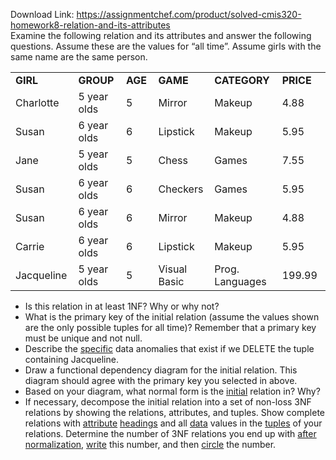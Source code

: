 Download Link: https://assignmentchef.com/product/solved-cmis320-homework8-relation-and-its-attributes
<br>
Examine the following relation and its attributes and answer the following questions. Assume these are the values for “all time”.  Assume girls with the same name are the same person.

<table width="630">

 <tbody>

  <tr>

   <td width="108"><strong>GIRL </strong></td>

   <td width="102"><strong>GROUP </strong></td>

   <td width="66"><strong>AGE </strong></td>

   <td width="96"><strong>GAME </strong></td>

   <td width="138"><strong>CATEGORY </strong></td>

   <td width="120"><strong>PRICE </strong></td>

  </tr>

  <tr>

   <td width="108">Charlotte</td>

   <td width="102">5 year olds</td>

   <td width="66">5</td>

   <td width="96">Mirror</td>

   <td width="138">Makeup</td>

   <td width="120">4.88</td>

  </tr>

  <tr>

   <td width="108">Susan</td>

   <td width="102">6 year olds</td>

   <td width="66">6</td>

   <td width="96">Lipstick</td>

   <td width="138">Makeup</td>

   <td width="120">5.95</td>

  </tr>

  <tr>

   <td width="108">Jane</td>

   <td width="102">5 year olds</td>

   <td width="66">5</td>

   <td width="96">Chess</td>

   <td width="138">Games</td>

   <td width="120">7.55</td>

  </tr>

  <tr>

   <td width="108">Susan</td>

   <td width="102">6 year olds</td>

   <td width="66">6</td>

   <td width="96">Checkers</td>

   <td width="138">Games</td>

   <td width="120">5.95</td>

  </tr>

  <tr>

   <td width="108">Susan</td>

   <td width="102">6 year olds</td>

   <td width="66">6</td>

   <td width="96">Mirror</td>

   <td width="138">Makeup</td>

   <td width="120">4.88</td>

  </tr>

  <tr>

   <td width="108">Carrie</td>

   <td width="102">6 year olds</td>

   <td width="66">6</td>

   <td width="96">Lipstick</td>

   <td width="138">Makeup</td>

   <td width="120">5.95</td>

  </tr>

  <tr>

   <td width="108">Jacqueline</td>

   <td width="102">5 year olds</td>

   <td width="66">5</td>

   <td width="96">Visual Basic</td>

   <td width="138">Prog. Languages</td>

   <td width="120">199.99</td>

  </tr>

 </tbody>

</table>




<ul>

 <li>Is this relation in at least 1NF? Why or why not?</li>

 <li>What is the primary key of the initial relation (assume the values shown are the only possible tuples for all time)? Remember that a primary key must be unique and not null.</li>

 <li>Describe the <u>specific</u> data anomalies that exist if we DELETE the tuple containing Jacqueline.</li>

 <li>Draw a functional dependency diagram for the initial relation. This diagram should agree with the primary key you selected in above.</li>

 <li>Based on your diagram, what normal form is the <u>initial</u> relation in? Why?</li>

 <li>If necessary, decompose the initial relation into a set of non-loss 3NF relations by showing the relations, attributes, and tuples. Show complete relations with <u>attribute</u> <u>headings</u> and all <u>data</u> values in the <u>tuples</u> of your relations.  Determine the number of 3NF relations you end up with <u>after</u> <u>normalization</u>, <u>write</u> this number, and then <u>circle</u> the number.</li>

</ul>





